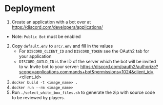 # Deployment
1. Create an application with a bot over at https://discord.com/developers/applications/
  - Note: `Public Bot` must be enabled
2. Copy `default.env` to `src/.env` and fill in the values
    - For `DISCORD_CLIENT_ID` and `DISCORD_TOKEN` see the OAuth2 tab for your application
    - `DISCORD_GUILD_ID` is the ID of the server which the bot will be invited to
w. Invite bot to your server: https://discord.com/oauth2/authorize?scope=applications.commands+bot&permissions=1024&client_id=<client_id>
4. `docker build -t <image_name> .`
5. `docker run --rm <image_name>`
6. Run `./select_white_box_files.sh` to generate the zip with source code to be reviewed by players.

